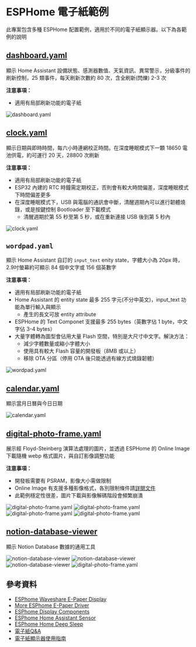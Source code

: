 # ESPHome 電子紙範例

此專案包含多種 ESPHome 配置範例，適用於不同的電子紙顯示器。以下為各範例的說明

## [dashboard.yaml](dashboard.yaml)
顯示 Home Assistant 設備狀態、感測器數值、天氣資訊、異常警示，分級事件的刷新控制，25 類事件，每天刷新次數約 80 次，含全刷新(閃爍) 2-3 次

**注意事項：**
- 適用有局部刷新功能的電子紙

![dashboard.yaml](images/dashboard.jpg)

## [clock.yaml](clock.yaml)
顯示日期與即時時間，每六小時連網校正時間。在深度睡眠模式下一顆 18650 電池供電，約可運行 20 天，28800 次刷新

**注意事項：**
- 適用有局部刷新功能的電子紙
- ESP32 內建的 RTC 時鐘需定期校正，否則會有較大時間偏差，深度睡眠模式下時間偏差更多
- 在深度睡眠模式下，USB 與電腦的通訊會中斷，清醒週期內可以進行韌體燒錄，或是按鍵控制 Bootloader 至下載模式
  - 清醒週期於第 55 秒至第 5 秒，或在重新連接 USB 後到第 5 秒內

![clock.yaml](images/clock.jpg)

## `wordpad.yaml`
顯示 Home Assistant 自訂的 `input_text` enity state，字體大小為 20px 時，2.9吋螢幕約可顯示 84 個中文字或 156 個英數字

**注意事項：**
- 適用有局部刷新功能的電子紙
- Home Assistant 的 entity state 最多 255 字元(不分中英文)，input_text 功能為單行輸入與顯示
  - 產生的長文可放 entity attribute
- ESPHome 的 Text Componet 支援最多 255 bytes（英數字佔 1 byte，中文字佔 3-4 bytes）
- 大量字體轉為圖型會佔用大量 Flash 空間，特別是大尺寸中文字。解決方法：
  - 減少字體數量或縮小字體大小
  - 使用具有較大 Flash 容量的開發板（8MB 或以上）
  - 移除 OTA 分區（停用 OTA 後只能透過有線方式燒錄韌體）

![wordpad.yaml](images/wordpad.jpg)

## [calendar.yaml](calendar.yaml)
顯示當月日曆與今日日期

![calendar.yaml](images/calendar.jpg)

## [digital-photo-frame.yaml](digital-photo-frame.yaml)
展示經 Floyd-Steinberg 演算法處理的圖片，並透過 ESPHome 的 Online Image 下載隨機 webp 格式圖片，與自訂影像調整功能

**注意事項：**
- 開發板需要有 PSRAM，影像大小需做限制
- Online Image 有支援多種影像格式，各別限制條件請[詳閱文件](https://esphome.io/components/online_image.html)
- 此範例穩定性很差，圖片下載與影像解碼階段會頻繁崩潰

![digital-photo-frame.yaml](images/digital-photo-frame-4.2-1.jpg)
![digital-photo-frame.yaml](images/digital-photo-frame-4.2-2.jpg)
![digital-photo-frame.yaml](images/digital-photo-frame-4.2-3.jpg)
![digital-photo-frame.yaml](images/digital-photo-frame-7.5.jpg)

## [notion-database-viewer](https://github.com/parkghost/esphome-notion-database/tree/main/examples/notion-database-viewer)
顯示 Notion Database 數據的通用工具

![notion-database-viewer](images/notion-database-viewer-2.9.jpg)
![notion-database-viewer](images/notion-database-viewer-4.2.jpg)
![notion-database-viewer](images/notion-database-viewer-7.5.jpg)
![digital-photo-frame.yaml](images/notion-database-viewer-console.png)

## 參考資料
- [ESPhome Waveshare E-Paper Display](https://esphome.io/components/display/waveshare_epaper.html)
- [More ESPhome E-Paper Driver](https://github.com/parkghost/esphome-epaper)
- [ESPhome Display Components](https://esphome.io/components/#display-components)
- [ESPhome Home Assistant Sensor](https://esphome.io/components/sensor/homeassistant)
- [ESPhome Home Deep Sleep](https://esphome.io/components/deep_sleep.html)
- [電子紙Q&A](https://www.good-display.cn/news/68.html)
- [電子紙顯示器使用指南](https://www.good-display.cn/news/69.html)